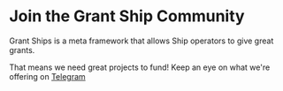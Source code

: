 # Join the Grant Ship Community

Grant Ships is a meta framework that allows Ship operators to give great grants.

That means we need great projects to fund! Keep an eye on what we're offering on [Telegram](https://t.me/daomasons)
